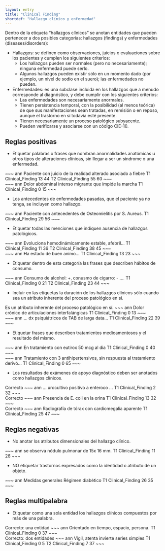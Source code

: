 ```yaml
---
layout: entry
title: "Clinical Finding"
shortdef: "Hallazgo clínico y enfermedad"
---
```


Dentro de la etiqueta “hallazgos clínicos” se anotan entidades que pueden pertenecer a dos posibles categorías: hallazgos (findings) y enfermedades (diseases/disorders):

* Hallazgos: se definen como observaciones, juicios o evaluaciones sobre los pacientes y cumplen los siguientes criterios:
  * Los hallazgos pueden ser normales (pero no necesariamente); ninguna enfermedad puede serlo.
  * Algunos hallazgos pueden existir sólo en un momento dado (por ejemplo, un nivel de sodio en el suero); las enfermedades no pueden.
* Enfermedades: es una subclase incluida en los hallazgos que a menudo corresponde al diagnóstico, y debe cumplir con los siguientes criterios:
  * Las enfermedades son necesariamente anormales.
  * Tienen persistencia temporal, con la posibilidad (al menos teórica) de que sus manifestaciones sean tratadas, en remisión o en reposo, aunque el trastorno en sí todavía esté presente.
  * Tienen necesariamente un proceso patológico subyacente.
  * Pueden verificarse y asociarse con un código CIE-10.

## Reglas positivas

* Etiquetar palabras o frases que nombran anormalidades anatómicas u otros tipos de alteraciones clínicas, sin llegar a ser un síndrome o una enfermedad. 

<div class="annotation-correct" markdown="1">
~~~ ann
Paciente con juicio de la realidad alterado asociado a fiebre
T1 Clinical_Finding 13 44 
T2 Clinical_Finding 55 60 
~~~
</div>

<div class="annotation-correct" markdown="1">
~~~ ann
Dolor abdominal intenso migrante que impide la marcha
T1 Clinical_Finding 0 15 
~~~
</div>

* Los antecedentes de enfermedades pasadas, que el paciente ya no tenga, se incluyen como hallazgo.

<div class="annotation-correct" markdown="1">
~~~ ann
Paciente con antecedentes de Osteomielitis por S. Aureus.
T1 Clinical_Finding 29 56 
~~~
</div>

* Etiquetar todas las menciones que indiquen ausencia de hallazgos patológicos.

<div class="annotation-correct" markdown="1">
~~~ ann
Evoluciona hemodinámicamente estable, afebril…
T1 Clinical_Finding 11 36 
T2 Clinical_Finding 38 45 
~~~
</div>

<div class="annotation-correct" markdown="1">
~~~ ann
Ha estado de buen animo…
T1 Clinical_Finding 13 23 
~~~
</div>

* Etiquetar dentro de esta categoría las frases que describen hábitos de consumo.

<div class="annotation-correct" markdown="1">
~~~ ann
Consumo de alcohol: +, conusmo de cigarro: - ....
T1 Clinical_Finding 0 21 
T2 Clinical_Finding 23 44 
~~~
</div>

* Incluir en las etiquetas la duración de los hallazgos clínicos sólo cuando sea un atributo inherente del proceso patológico en sí.

<div class="annotation-correct" markdown="1">
Es un atributo inherente del proceso patológico en sí.
~~~ ann
Dolor crónico de articulaciones interfalángicas
T1 Clinical_Finding 0 13 
~~~
</div>

<div class="annotation-incorrect" markdown="1">
~~~ ann
… dx psiquiátricos de TAB de larga data…
T1 Clinical_Finding 22 39 
~~~
</div>


* Etiquetar frases que describen tratamientos medicamentosos y el resultado del mismo.

<div class="annotation-correct" markdown="1">
~~~ ann
En tratamiento con eutirox 50 mcg al dia
T1 Clinical_Finding 0 40 
~~~
</div>

<div class="annotation-correct" markdown="1">
~~~ ann
Tratamiento con 3 antihipertensivos, sin respuesta al tratamiento derivó...
T1 Clinical_Finding 0 65 
~~~
</div>

* Los resultados de exámenes de apoyo diagnóstico deben ser anotados como hallazgos clínicos.

<div class="annotation-correct" markdown="1">
Correcto
~~~ ann
… urocultivo positivo a enteroco ...
T1 Clinical_Finding 2 32 
~~~
</div>

<div class="annotation-correct" markdown="1">
Correcto
~~~ ann
Presencia de E. coli en la orina
T1 Clinical_Finding 13 32 
~~~
</div>

<div class="annotation-correct" markdown="1">
Correcto
~~~ ann
Radiografía de tórax con cardiomegalia aparente
T1 Clinical_Finding 25 47 
~~~
</div>

## Reglas negativas

* No anotar los atributos dimensionales del hallazgo clínico.

<div class="annotation-correct" markdown="1">
~~~ ann
se observa nódulo pulmonar de 15x 16 mm.
T1 Clinical_Finding 11 26 
~~~
</div>

* NO etiquetar trastornos expresados como la identidad o atributo de un objeto.

<div class="annotation-incorrect" markdown="1">
~~~ ann
Medidas generales Régimen diabético
T1 Clinical_Finding 26 35 
~~~
</div>

## Reglas multipalabra

* Etiquetar como una sola entidad los hallazgos clínicos compuestos por más de una palabra.

<div class="annotation-correct" markdown="1">
Correcto: una entidad
~~~ ann
Orientado en tiempo, espacio, persona.
T1 Clinical_Finding 0 37 
~~~
</div>

<div class="annotation-correct" markdown="1">
Correcto: dos entidades
~~~ ann
Vigil, atenta invierte series simples
T1 Clinical_Finding 0 5 
T2 Clinical_Finding 7 37 
~~~
</div>
